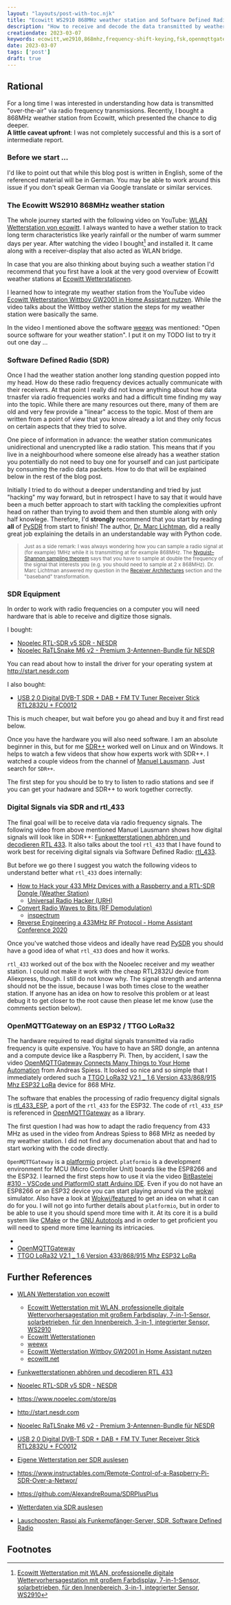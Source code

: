 ```yaml
---
layout: "layouts/post-with-toc.njk"
title: "Ecowitt WS2910 868MHz weather station and Software Defined Radio (SDR)"
description: "How to receive and decode the data transmitted by weather stations and other radio frequency home devices base on my experience with a Ecowitt WS2910 868MHz (Frequency Shift Keying (FSK)) weather station and rtl_433 via OpenMQTTGateway (TTGO LoRa32 V2.1 _ 1,6)."
creationdate: 2023-03-07
keywords: ecowitt,we2910,868mhz,frequency-shift-keying,fsk,openmqttgateway,rtl_433,sdr,software-defined-radio,esp32
date: 2023-03-07
tags: ['post']
draft: true
---
```


## Rational

For a long time I was interested in understanding how data is transmitted "over-the-air" via radio frequency transmissions. Recently, I bought a
868MHz weather station from Ecowitt, which presented the chance to dig deeper.<br>
**A little caveat upfront**: I was not completely successful and this is a sort of intermediate report.

### Before we start ...

I'd like to point out that while this blog post is written in English, some of the referenced material will be in German. You may be able to work around this issue if you don't speak German 
via Google translate or similar services.

### The Ecowitt WS2910 868MHz weather station

The whole journey started with the following video on YouTube: [WLAN Wetterstation von ecowitt](https://www.youtube.com/watch?v=jgyqSV-op9M). I always wanted to have a wether station to track long term
characteristics like yearly rainfall or the number of warm summer days per year. After watching the video I bought[^ecowittamazon] and installed it. It came along with a receiver-display that also acted
as WLAN bridge.

In case that you are also thinking about buying such a weather station I'd recommend that you first have a look at the very good overview of Ecowitt weather stations at 
[Ecowitt Wetterstationen](https://www.wetterstationsforum.info/wiki/doku.php?id=wiki:wetterstationen:ecowitt-stationen).

I learned how to integrate my weather station from the YouTube video [Ecowitt Wetterstation Wittboy GW2001 in Home Assistant nutzen](https://www.youtube.com/watch?v=IFuv-qcYegU). 
While the video talks about the Wittboy wether station the steps for my weather station were basically the same.

In the video I mentioned above the software [weewx](https://www.weewx.com/) was mentioned: "Open source software for your weather station". I put it on my TODO list to try it out one day ...

### Software Defined Radio (SDR)

Once I had the weather station another long standing question popped into my head. How do these radio frequency devices actually communicate with their receivers. At that point I really did not know anything
about how data trnasfer via radio frequencies works and had a difficult time finding my way into the topic. While there are many resources out there, many of them are old and very few provide a "linear" access
to the topic. Most of them are written from a point of view that you know already a lot and they only focus on certain aspects that they tried to solve.

One piece of information in advance: the weather station communicates unidirectional and unencrypted like a radio station. This means that if you live in a neighbourhood where someone else already has a weather
station you potentially do not need to buy one for yourself and can just participate by consuming the radio data packets. How to do that will be explained below in the rest of the blog post.

Initially I tried to do without a deeper understanding and tried by just "hacking" my way forward, but in retrospect I have to say that it would have been a much better approach to start with tackling 
the complexities upfront head on rather than trying to avoid them and then stumble along with only half knowlege. Therefore, I'd **strongly** recommend that you start by reading **all** of [PySDR](https://pysdr.org/) 
from start to finish! The author, [Dr. Marc Lichtman](https://pysdr.org/content/about_author.html), did a really great job explaining the details in an understandable way with Python code.

> <span style="font-size: smaller;"> Just as a side remark: I was always wondering how you can sample a radio signal at (for example) 1MHz while it is transmitting at for example 868MHz. The 
> [Nyquist–Shannon sampling theorem](https://en.wikipedia.org/wiki/Nyquist%E2%80%93Shannon_sampling_theorem) says that you have to sample at double the frequency of the signal that interests you 
> (e.g. you should need to sample at 2 x 868MHz). Dr. Marc Lichtman answered my question in the [Receiver Architectures](https://pysdr.org/content/sampling.html#receiver-architectures) section and 
> the "baseband" transformation.

### SDR Equipment

In order to work with radio frequencies on a computer you will need hardware that is able to receive and digitize those signals.

I bought:
* [Nooelec RTL-SDR v5 SDR - NESDR](https://www.amazon.de/dp/B01HA642SW)
* [Nooelec RaTLSnake M6 v2 - Premium 3-Antennen-Bundle für NESDR](https://www.amazon.de/dp/B073JWDXMG)

You can read about how to install the driver for your operating system at http://start.nesdr.com

I also bought:
* [USB 2,0 Digital DVB-T SDR + DAB + FM TV Tuner Receiver Stick RTL2832U + FC0012](https://de.aliexpress.com/item/1005002181497577.html)

This is much cheaper, but wait before you go ahead and buy it and first read below.

Once you have the hardware you will also need software. I am an absolute beginner in this, but for me [SDR++](https://github.com/AlexandreRouma/SDRPlusPlus)
worked well on Linux and on Windows. It helps to watch a few videos that show how experts work with SDR++. I watched a couple videos from the channel of 
[Manuel Lausmann](https://www.youtube.com/@ManuelLausmann-Funktechnik). Just search for `SDR++`.

The first step for you should be to try to listen to radio stations and see if you can get your hadware and SDR++ to work together correctly.

### Digital Signals via SDR and rtl_433

The final goal will be to receive data via radio frequency signals. The following video from above mentioned Manuel Lausmann shows how digital signals will look like
in SDR++: [Funkwetterstationen abhören und decodieren RTL 433](https://www.youtube.com/watch?v=ACYcoJXlvmQ). It also talks about the tool `rtl_433` that I have found 
to work best for receiving digital signals via Software Defined Radio: [rtl_433](https://github.com/merbanan/rtl_433).

But before we go there I suggest you watch the following videos to understand better what `rtl_433` does internally:
* [How to Hack your 433 MHz Devices with a Raspberry and a RTL-SDR Dongle (Weather Station)](https://www.youtube.com/watch?v=L0fSEbGEY-Q)
  * [Universal Radio Hacker (URH)](https://github.com/jopohl/urh)
* [Convert Radio Waves to Bits (RF Demodulation)](https://www.youtube.com/watch?v=DvLgnV9X94k)
  * [inspectrum](https://github.com/miek/inspectrum)
* [Reverse Engineering a 433MHz RF Protocol - Home Assistant Conference 2020](https://www.youtube.com/watch?v=thBN3yP6kbw)

Once you've watched those videos and ideally have read [PySDR](https://pysdr.org/) you should have a good idea of what `rtl_433` does and how it works.

`rtl_433` worked out of the box with the Nooelec receiver and my weather station. I could not make it work with the cheap RTL2832U device from Aliexpress, though. I still do not know why. The signal strength
and antenna should not be the issue, because I was both times close to the weather station. If anyone has an idea on how to resolve this problem or at least debug it to get closer to the root cause then please
let me know (use the comments section below).

### OpenMQTTGateway on an ESP32 / TTGO LoRa32 

The hardware required to read digital signals transmitted via radio frequency is quite expensive. You have to have an SRD dongle, an antenna and a compute device like a Raspberry Pi. Then, by accident, I saw the video
[OpenMQTTGateway Connects Many Things to Your Home Automation](https://www.youtube.com/watch?v=_gdXR1uklaY) from Andreas Spiess. It looked so nice and so simple that I immediately ordered such a 
[TTGO LoRa32 V2.1 _ 1,6 Version 433/868/915 Mhz ESP32 LoRa](https://de.aliexpress.com/item/32872078587.html) device for 868 MHz.

The software that enables the processing of radio frequency digital signals is  [rtl_433_ESP](https://github.com/NorthernMan54/rtl_433_ESP), a port of the `rtl_433` for the ESP32. The code of `rtl_433_ESP` is
referenced in [OpenMQTTGateway](https://github.com/1technophile/OpenMQTTGateway) as a library.

The first question I had was how to adapt the radio frequency from 433 MHz as used in the video from Andreas Spiess to 868 MHz as needed by my weather station. I did not find any documenation about that and had
to start working with the code directly.

`OpenMQTTGateway` is a [platformio](https://platformio.org/) project. `platformio` is a development environment for MCU (Micro Controller Unit) boards like the ESP8266 and the ESP32. I learned the first steps
how to use it via the video [BitBastelei #310 - VSCode und PlatformIO statt Arduino IDE](https://www.youtube.com/watch?v=Yb-HOBynJdc). Even if you do not have an ESP8266 or an ESP32 device you can start playing
around via the [wokwi](https://wokwi.com/) simulator. Also have a look at [Wokwi/featured](https://www.youtube.com/c/Wokwi/featured) to get an idea on what it can do for you. I will not go into further details
about `platformio`, but in order to be able to use it you should spend more time with it. At its core it is a build system like [CMake](https://en.wikipedia.org/wiki/CMake) or the 
[GNU Autotools](https://en.wikipedia.org/wiki/GNU_Autotools) and in order to get proficient you will need to spend more time learning its intricacies.


* 
* [OpenMQTTGateway](https://github.com/1technophile/OpenMQTTGateway)
* [TTGO LoRa32 V2.1 _ 1,6 Version 433/868/915 Mhz ESP32 LoRa](https://de.aliexpress.com/item/32872078587.html)

## Further References

* [WLAN Wetterstation von ecowitt](https://www.youtube.com/watch?v=jgyqSV-op9M)
  * [Ecowitt Wetterstation mit WLAN, professionelle digitale Wettervorhersagestation mit großem Farbdisplay, 7-in-1-Sensor, solarbetrieben, für den Innenbereich, 3-in-1, integrierter Sensor, WS2910](https://www.amazon.de/dp/B0991GVBYK)
  * [Ecowitt Wetterstationen](https://www.wetterstationsforum.info/wiki/doku.php?id=wiki:wetterstationen:ecowitt-stationen)
  * [weewx](https://www.weewx.com/)
  * [Ecowitt Wetterstation Wittboy GW2001 in Home Assistant nutzen](https://www.youtube.com/watch?v=IFuv-qcYegU)
  * [ecowitt.net](https://www.ecowitt.net/)
* [Funkwetterstationen abhören und decodieren RTL 433](https://www.youtube.com/watch?v=ACYcoJXlvmQ)





* [Nooelec RTL-SDR v5 SDR - NESDR](https://www.amazon.de/dp/B01HA642SW)
* https://www.nooelec.com/store/qs
* http://start.nesdr.com
* [Nooelec RaTLSnake M6 v2 - Premium 3-Antennen-Bundle für NESDR](https://www.amazon.de/dp/B073JWDXMG)
* [USB 2,0 Digital DVB-T SDR + DAB + FM TV Tuner Receiver Stick RTL2832U + FC0012](https://de.aliexpress.com/item/1005002181497577.html)
* [Eigene Wetterstation per SDR auslesen](https://workpress.plattform32.de/2021/08/eigene-wetterstation-per-sdr-auslesen/)
* https://www.instructables.com/Remote-Control-of-a-Raspberry-Pi-SDR-Over-a-Networ/
* https://github.com/AlexandreRouma/SDRPlusPlus
* [Wetterdaten via SDR auslesen](https://www.linux-magazin.de/ausgaben/2014/01/software-defined-radio/)
* [Lauschposten: Raspi als Funkempfänger-Server, SDR, Software Defined Radio](https://www.heise.de/select/ct/2019/23/1573229198652108)

## Footnotes

[^ecowittamazon]: [Ecowitt Wetterstation mit WLAN, professionelle digitale Wettervorhersagestation mit großem Farbdisplay, 7-in-1-Sensor, solarbetrieben, für den Innenbereich, 3-in-1, integrierter Sensor, WS2910](https://www.amazon.de/dp/B0991GVBYK)
